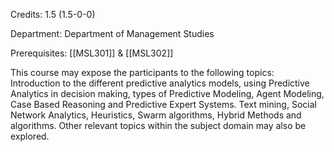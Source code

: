 Credits: 1.5 (1.5-0-0)

Department: Department of Management Studies

Prerequisites: [[MSL301]] & [[MSL302]]

This course may expose the participants to the following topics: Introduction to the different predictive analytics models, using Predictive Analytics in decision making, types of Predictive Modeling, Agent Modeling, Case Based Reasoning and Predictive Expert Systems. Text mining, Social Network Analytics, Heuristics, Swarm algorithms, Hybrid Methods and algorithms. Other relevant topics within the subject domain may also be explored.